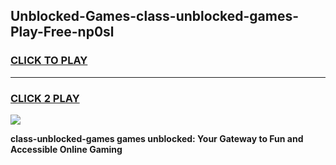 
## Unblocked-Games-class-unblocked-games-Play-Free-np0sl
<h3>
<a href="https://premium76.site?title=class-unblocked-games&ref=24M">CLICK TO PLAY</a></h3>
<hr>

<h3>
<a href="https://premium76.site?title=class-unblocked-games&ref=24M">CLICK 2 PLAY</a>
  
</h3>

<a href="https://premium76.site?title=class-unblocked-games&ref=24M"><img src="https://clearcache.store/games.png"></a>


**class-unblocked-games games unblocked: Your Gateway to Fun and Accessible Online Gaming**
